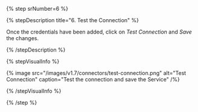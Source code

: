 {% step srNumber=6 %}

{% stepDescription title="6. Test the Connection" %}

Once the credentials have been added, click on _Test Connection_ and _Save_ the changes.

{% /stepDescription %}

{% stepVisualInfo %}

{% image
  src="/images/v1.7/connectors/test-connection.png"
  alt="Test Connection"
  caption="Test the connection and save the Service" /%}

{% /stepVisualInfo %}

{% /step %}
